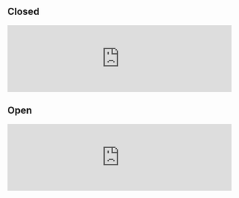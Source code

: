 
## Closed<br>
<iframe src="https://azu.github.io/github-issue-widget/?owner=aquaaerobicsystem&repo=FieldServiceReportDashboard&limit=50&state=closed"
        allowtransparency="true" frameborder="0" scrolling="0" width="100%"></iframe>

## Open<br>
<iframe src="
https://azu.github.io/github-issue-widget/?owner=aquaaerobicsystem&repo=FieldServiceReportDashboard&limit=50&state=open"
        allowtransparency="true" frameborder="0" scrolling="0" width="100%"></iframe>
